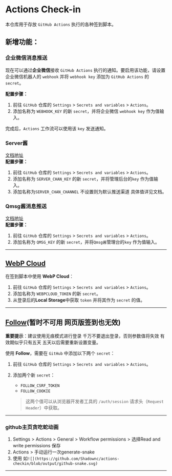 # Actions Check-in

本仓库用于存放 `GitHub Actions` 执行的各种签到脚本。

## 新增功能：
### **企业微信消息推送**

现在可以通过**企业微信**接收 `GitHub Actions` 执行的通知。要启用该功能，请设置企业微信机器人的 `webhook` 并将 `webhook key` 添加为 `GitHub Actions` 的 `secret`。

**配置步骤：**

1. 前往 `GitHub` 仓库的 `Settings` > `Secrets and variables` > `Actions`。
2. 添加名称为 `WEBHOOK_KEY` 的新 `secret`，并将企业微信 `webhook key` 作为值输入。

完成后，`Actions` 工作流可以使用该 `key` 发送通知。

### **Server酱**
[文档地址](https://sct.ftqq.com/)  
**配置步骤：**
1. 前往 `GitHub` 仓库的 `Settings` > `Secrets and variables` > `Actions`。
2. 添加名称为 `SERVER_CHAN_KEY` 的新 `secret`，并将管理后台的`key` 作为值输入。
3. 添加名称为`SERVER_CHAN_CHANNEL` 不设置则为默认推送渠道 具体值详见文档。

### **Qmsg酱消息推送**  
[文档地址](https://qmsg.zendee.cn/)  
**配置步骤：**
1. 前往 `GitHub` 仓库的 `Settings` > `Secrets and variables` > `Actions`。
2. 添加名称为 `QMSG_KEY` 的新 `secret`，并将`Qmsg酱`管理台的`key` 作为值输入。

---

## [WebP Cloud](https://dashboard.webp.se/proxy)

在签到脚本中使用 **WebP Cloud**：

1. 前往 `GitHub` 仓库的 `Settings` > `Secrets and variables` > `Actions`。
2. 添加名称为 `WEBPCLOUD_TOKEN` 的新 `secret`。
3. 从登录后的**Local Storage**中获取 `token` 并将其作为 `secret` 的值。

---

## [Follow](https://app.follow.is/)(暂时不可用 网页版签到也无效)

**重要提示**：建议使用无痕模式进行登录 千万不要退出登录，否则参数值将失效 有效期似乎只有五天 五天以后需要重新设置变量。

使用 **Follow**，需要在 `GitHub` 中添加以下两个 `secret`：

1. 前往 `GitHub` 仓库的 `Settings` > `Secrets and variables` > `Actions`。
2. 添加两个新 `secret`：
   - `FOLLOW_CSRF_TOKEN`
   - `FOLLOW_COOKIE`

   > 这两个值可以从浏览器开发者工具的 `/auth/session` 请求头（`Request Header`）中获取。

---
### **github主页贪吃蛇动画**
1. Settings > Actions > General > Workflow permissions > 选择Read and write permissions 保存
2. Actions > 手动运行一次generate-snake
3. 使用 如`![](https://github.com/Shadownc/actions-checkin/blob/output/github-snake.svg)`

---
